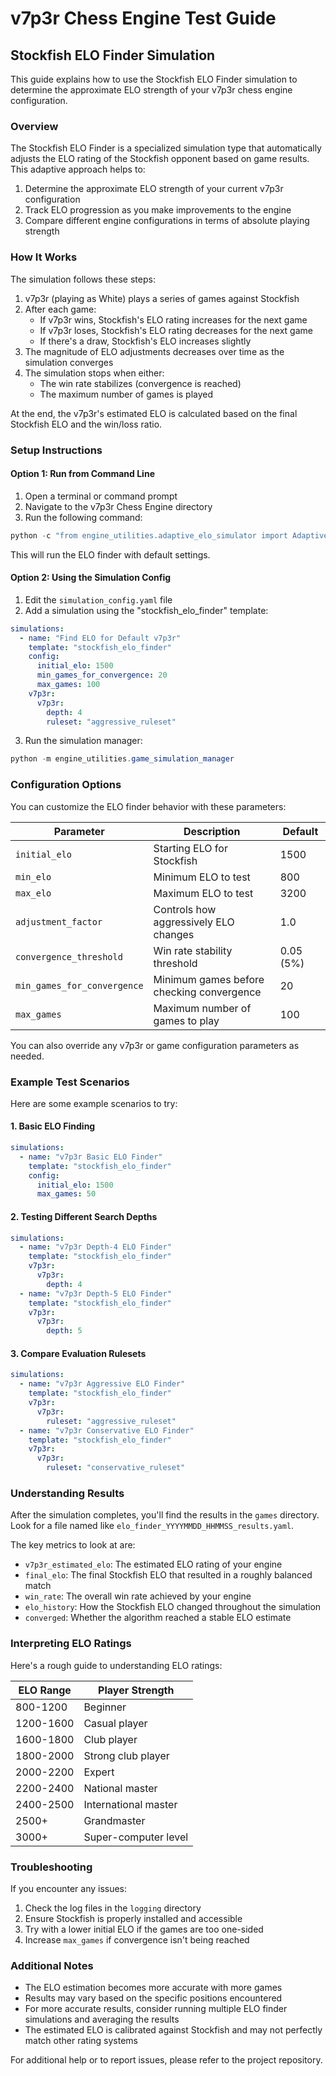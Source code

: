 # v7p3r Chess Engine Test Guide

## Stockfish ELO Finder Simulation

This guide explains how to use the Stockfish ELO Finder simulation to determine the approximate ELO strength of your v7p3r chess engine configuration.

### Overview

The Stockfish ELO Finder is a specialized simulation type that automatically adjusts the ELO rating of the Stockfish opponent based on game results. This adaptive approach helps to:

1. Determine the approximate ELO strength of your current v7p3r configuration
2. Track ELO progression as you make improvements to the engine
3. Compare different engine configurations in terms of absolute playing strength

### How It Works

The simulation follows these steps:

1. v7p3r (playing as White) plays a series of games against Stockfish
2. After each game:
   - If v7p3r wins, Stockfish's ELO rating increases for the next game
   - If v7p3r loses, Stockfish's ELO rating decreases for the next game
   - If there's a draw, Stockfish's ELO increases slightly
3. The magnitude of ELO adjustments decreases over time as the simulation converges
4. The simulation stops when either:
   - The win rate stabilizes (convergence is reached)
   - The maximum number of games is played

At the end, the v7p3r's estimated ELO is calculated based on the final Stockfish ELO and the win/loss ratio.

### Setup Instructions

#### Option 1: Run from Command Line

1. Open a terminal or command prompt
2. Navigate to the v7p3r Chess Engine directory
3. Run the following command:

```powershell
python -c "from engine_utilities.adaptive_elo_simulator import AdaptiveEloSimulator; simulator = AdaptiveEloSimulator(); simulator.run_simulation()"
```

This will run the ELO finder with default settings.

#### Option 2: Using the Simulation Config

1. Edit the `simulation_config.yaml` file
2. Add a simulation using the "stockfish_elo_finder" template:

```yaml
simulations:
  - name: "Find ELO for Default v7p3r"
    template: "stockfish_elo_finder"
    config:
      initial_elo: 1500
      min_games_for_convergence: 20
      max_games: 100
    v7p3r:
      v7p3r:
        depth: 4
        ruleset: "aggressive_ruleset"
```

3. Run the simulation manager:

```powershell
python -m engine_utilities.game_simulation_manager
```

### Configuration Options

You can customize the ELO finder behavior with these parameters:

| Parameter | Description | Default |
|-----------|-------------|---------|
| `initial_elo` | Starting ELO for Stockfish | 1500 |
| `min_elo` | Minimum ELO to test | 800 |
| `max_elo` | Maximum ELO to test | 3200 |
| `adjustment_factor` | Controls how aggressively ELO changes | 1.0 |
| `convergence_threshold` | Win rate stability threshold | 0.05 (5%) |
| `min_games_for_convergence` | Minimum games before checking convergence | 20 |
| `max_games` | Maximum number of games to play | 100 |

You can also override any v7p3r or game configuration parameters as needed.

### Example Test Scenarios

Here are some example scenarios to try:

#### 1. Basic ELO Finding

```yaml
simulations:
  - name: "v7p3r Basic ELO Finder"
    template: "stockfish_elo_finder"
    config:
      initial_elo: 1500
      max_games: 50
```

#### 2. Testing Different Search Depths

```yaml
simulations:
  - name: "v7p3r Depth-4 ELO Finder"
    template: "stockfish_elo_finder"
    v7p3r:
      v7p3r:
        depth: 4
  - name: "v7p3r Depth-5 ELO Finder"
    template: "stockfish_elo_finder"
    v7p3r:
      v7p3r:
        depth: 5
```

#### 3. Compare Evaluation Rulesets

```yaml
simulations:
  - name: "v7p3r Aggressive ELO Finder"
    template: "stockfish_elo_finder"
    v7p3r:
      v7p3r:
        ruleset: "aggressive_ruleset"
  - name: "v7p3r Conservative ELO Finder"
    template: "stockfish_elo_finder"
    v7p3r:
      v7p3r:
        ruleset: "conservative_ruleset"
```

### Understanding Results

After the simulation completes, you'll find the results in the `games` directory. Look for a file named like `elo_finder_YYYYMMDD_HHMMSS_results.yaml`. 

The key metrics to look at are:

- `v7p3r_estimated_elo`: The estimated ELO rating of your engine
- `final_elo`: The final Stockfish ELO that resulted in a roughly balanced match
- `win_rate`: The overall win rate achieved by your engine
- `elo_history`: How the Stockfish ELO changed throughout the simulation
- `converged`: Whether the algorithm reached a stable ELO estimate

### Interpreting ELO Ratings

Here's a rough guide to understanding ELO ratings:

| ELO Range | Player Strength |
|-----------|-----------------|
| 800-1200 | Beginner |
| 1200-1600 | Casual player |
| 1600-1800 | Club player |
| 1800-2000 | Strong club player |
| 2000-2200 | Expert |
| 2200-2400 | National master |
| 2400-2500 | International master |
| 2500+ | Grandmaster |
| 3000+ | Super-computer level |

### Troubleshooting

If you encounter any issues:

1. Check the log files in the `logging` directory
2. Ensure Stockfish is properly installed and accessible
3. Try with a lower initial ELO if the games are too one-sided
4. Increase `max_games` if convergence isn't being reached

### Additional Notes

- The ELO estimation becomes more accurate with more games
- Results may vary based on the specific positions encountered
- For more accurate results, consider running multiple ELO finder simulations and averaging the results
- The estimated ELO is calibrated against Stockfish and may not perfectly match other rating systems

For additional help or to report issues, please refer to the project repository.
